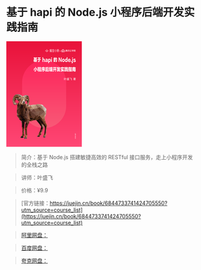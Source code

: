 # 基于 hapi 的 Node.js 小程序后端开发实践指南

![img](../../assets/165c7a188e490e48~tplv-t2oaga2asx-no-mark_280_280_200_280.png)

> 简介：基于 Node.js 搭建敏捷高效的 RESTful 接口服务，走上小程序开发的全栈之路

> 讲师：叶盛飞

> 价格：¥9.9

> [官方链接：https://juejin.cn/book/6844733741424705550?utm_source=course_list](https://juejin.cn/book/6844733741424705550?utm_source=course_list)

> [阿里网盘：]()

> [百度网盘：]()

> [夸克网盘：]()
